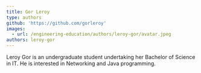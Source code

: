 ```yaml
---
title: Gor Leroy
type: authors
github: 'https://github.com/gorleroy'
images:
  - url: /engineering-education/authors/leroy-gor/avatar.jpeg
authors: leroy-gor
---
```

Leroy Gor is an undergraduate student undertaking her Bachelor of Science in IT. He is interested in Networking and Java programming. 

